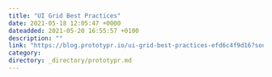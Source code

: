 ```yaml
---
title: "UI Grid Best Practices"
date: 2021-05-18 12:05:47 +0000
dateadded: 2021-05-20 16:55:57 +0100
description: ""
link: "https://blog.prototypr.io/ui-grid-best-practices-efd6c4f9d16?source=rss----eb297ea1161a---4"
category:
directory: _directory/prototypr.md
---
```


